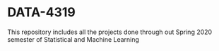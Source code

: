 # DATA-4319
This repository includes all the projects done through out Spring 2020 semester of Statistical and Machine Learning
